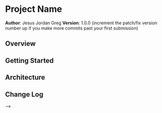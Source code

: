 # Project Name

**Author**: Jesus Jordan Greg
**Version**: 1.0.0 (increment the patch/fix version number up if you make more commits past your first submission)

## Overview
<!-- utilizes ExpressJS to handle http requests so users can create articles on a blog page.  -->

## Getting Started
<!-- Have node.js installed along with Express JS.  -->

## Architecture
<!-- JavaScript, HTML, CSS, node.js, Express.  -->

## Change Log
<!-- I don't remember, but .gitignore / readme was added Dec 24, 2017 at 12:58am.

## Credits and Collaborations
<!-- Worked with Caitlin and Coco. -->
-->